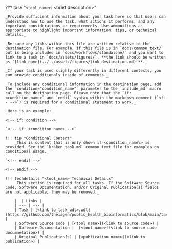 ??? task "`<tool_name>`: <brief description\>"

    _Provide sufficient information about your task here so that users can understand how to use the task, what actions it performs, and any important considerations or requirements. Use admonitions as appropriate to highlight important information, tips, or technical details._

    _Be sure any links within this file are written relative to the destination file. For example, if this file is in `docs/common_text/` but is being included in `docs/workflows/standalone/` and you want to link to a task in `docs/assets/figures/`, **the link should be written as `[link_name](../../assets/figures/link_destination.md)`**._

    _If your task is used slighly differently in different contexts, you can provide conditionals inside of comments._

    _To include any conditional information in the destination page, add the `condition="condition_name"` parameter to the `include_md` macro call on the destination page. Please note that the `if: <condition_name>` and `endif` syntax within the markdown comment (`<!-- -->`) is required for a conditional statement to work._ 

    _Here is an example:_
    
    <!-- if: condition -->

    `<!-- if: <condition_name> -->`
    
    !!! tip "Conditional Content"
        _This is content that is only shown if <condition_name\> is provided. See the `kraken_task.md` common_text file for examples on conditional usage._ 
    
    `<!-- endif -->`
        
    <!-- endif -->
  
    !!! techdetails "<tool_name> Technical Details"        
        _This section is required for all tasks. If the Software Source Code, Software Documentation, and/or Original Publication(s) fields are not applicable, they may be removed._

        |  | Links |
        | --- | --- |
        | Task | [<link_to_task_wdl>.wdl](https://github.com/theiagen/public_health_bioinformatics/blob/main/tasks/<link_to_task_wdl>.wdl) |
        | Software Source Code | [<tool name>](<link to source code>) |
        | Software Documentation |  [<tool name>](<link to source code documnetation>) |
        | Original Publication(s) | [<publication name>](<link to publication>) |
